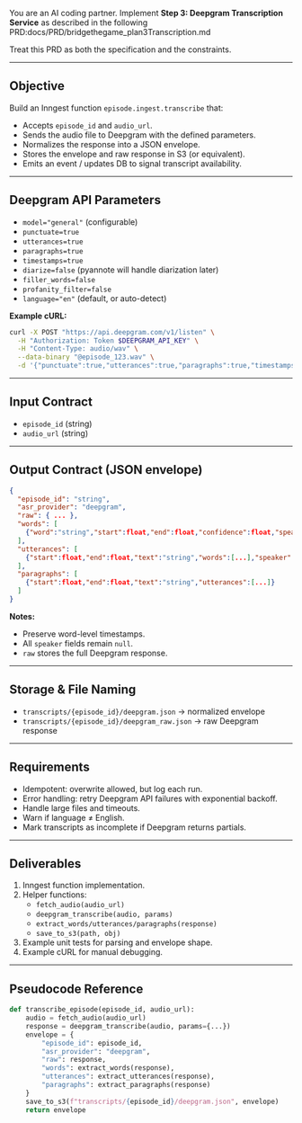 You are an AI coding partner. Implement **Step 3: Deepgram Transcription Service** as described in the following PRD:docs/PRD/bridgethegame_plan3Transcription.md

Treat this PRD as both the specification and the constraints.

---

## Objective
Build an Inngest function `episode.ingest.transcribe` that:
- Accepts `episode_id` and `audio_url`.
- Sends the audio file to Deepgram with the defined parameters.
- Normalizes the response into a JSON envelope.
- Stores the envelope and raw response in S3 (or equivalent).
- Emits an event / updates DB to signal transcript availability.

---

## Deepgram API Parameters
- `model="general"` (configurable)
- `punctuate=true`
- `utterances=true`
- `paragraphs=true`
- `timestamps=true`
- `diarize=false` (pyannote will handle diarization later)
- `filler_words=false`
- `profanity_filter=false`
- `language="en"` (default, or auto-detect)

**Example cURL:**

```bash
curl -X POST "https://api.deepgram.com/v1/listen" \
  -H "Authorization: Token $DEEPGRAM_API_KEY" \
  -H "Content-Type: audio/wav" \
  --data-binary "@episode_123.wav" \
  -d '{"punctuate":true,"utterances":true,"paragraphs":true,"timestamps":true,"diarize":false}'
```

---

## Input Contract
- `episode_id` (string)
- `audio_url` (string)

---

## Output Contract (JSON envelope)

```json
{
  "episode_id": "string",
  "asr_provider": "deepgram",
  "raw": { ... },
  "words": [
    {"word":"string","start":float,"end":float,"confidence":float,"speaker":null}
  ],
  "utterances": [
    {"start":float,"end":float,"text":"string","words":[...],"speaker":null}
  ],
  "paragraphs": [
    {"start":float,"end":float,"text":"string","utterances":[...]}
  ]
}
```

**Notes:**
- Preserve word-level timestamps.
- All `speaker` fields remain `null`.
- `raw` stores the full Deepgram response.

---

## Storage & File Naming
- `transcripts/{episode_id}/deepgram.json` → normalized envelope
- `transcripts/{episode_id}/deepgram_raw.json` → raw Deepgram response

---

## Requirements
- Idempotent: overwrite allowed, but log each run.
- Error handling: retry Deepgram API failures with exponential backoff.
- Handle large files and timeouts.
- Warn if language ≠ English.
- Mark transcripts as incomplete if Deepgram returns partials.

---

## Deliverables
1. Inngest function implementation.
2. Helper functions:
   - `fetch_audio(audio_url)`
   - `deepgram_transcribe(audio, params)`
   - `extract_words/utterances/paragraphs(response)`
   - `save_to_s3(path, obj)`
3. Example unit tests for parsing and envelope shape.
4. Example cURL for manual debugging.

---

## Pseudocode Reference

```python
def transcribe_episode(episode_id, audio_url):
    audio = fetch_audio(audio_url)
    response = deepgram_transcribe(audio, params={...})
    envelope = {
        "episode_id": episode_id,
        "asr_provider": "deepgram",
        "raw": response,
        "words": extract_words(response),
        "utterances": extract_utterances(response),
        "paragraphs": extract_paragraphs(response)
    }
    save_to_s3(f"transcripts/{episode_id}/deepgram.json", envelope)
    return envelope
```
